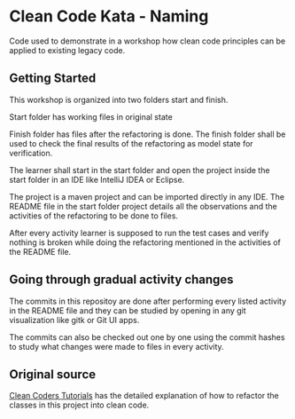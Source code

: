 # Clean Code Kata - Naming

Code used to demonstrate in a workshop how clean code principles can be
applied to existing legacy code.

## Getting Started

This workshop is organized into two folders start and finish.

Start folder has working files in original state

Finish folder has files after the refactoring is done.  The finish folder
shall be used to check the final results of the refactoring as
model state for verification.

The learner shall start in the start folder and open the project inside
the start folder in an IDE like IntelliJ IDEA or Eclipse.

The project is a maven project and can be imported directly in any IDE.
The README file in the start folder project details all the observations
and the activities of the refactoring to be done to files.

After every activity learner is supposed to run the test cases and
verify nothing is broken while doing the refactoring mentioned
in the activities of the README file.

## Going through gradual activity changes

The commits in this repositoy are done after performing every
listed activity in the README file and they can be studied
by opening in any git visualization like gitk or Git UI apps.

The commits can also be checked out one by one using the commit
hashes to study what changes were made to files in every activity.

## Original source

[Clean Coders Tutorials](https://cleancoders.com/)
has the detailed explanation of how to refactor the classes in this project
into clean code.